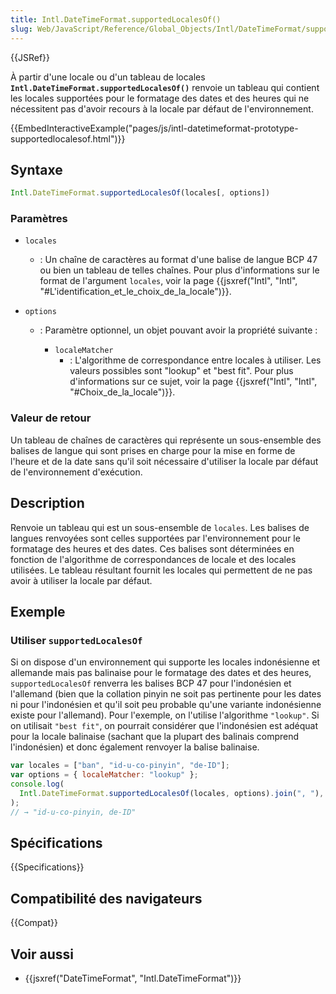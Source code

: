 ```yaml
---
title: Intl.DateTimeFormat.supportedLocalesOf()
slug: Web/JavaScript/Reference/Global_Objects/Intl/DateTimeFormat/supportedLocalesOf
---
```


{{JSRef}}

À partir d'une locale ou d'un tableau de locales **`Intl.DateTimeFormat.supportedLocalesOf()`** renvoie un tableau qui contient les locales supportées pour le formatage des dates et des heures qui ne nécessitent pas d'avoir recours à la locale par défaut de l'environnement.

{{EmbedInteractiveExample("pages/js/intl-datetimeformat-prototype-supportedlocalesof.html")}}

## Syntaxe

```js
Intl.DateTimeFormat.supportedLocalesOf(locales[, options])
```

### Paramètres

- `locales`
  - : Un chaîne de caractères au format d'une balise de langue BCP 47 ou bien un tableau de telles chaînes. Pour plus d'informations sur le format de l'argument `locales`, voir la page {{jsxref("Intl", "Intl", "#L'identification_et_le_choix_de_la_locale")}}.
- `options`

  - : Paramètre optionnel, un objet pouvant avoir la propriété suivante :

    - `localeMatcher`
      - : L'algorithme de correspondance entre locales à utiliser. Les valeurs possibles sont "lookup" et "best fit". Pour plus d'informations sur ce sujet, voir la page {{jsxref("Intl", "Intl", "#Choix_de_la_locale")}}.

### Valeur de retour

Un tableau de chaînes de caractères qui représente un sous-ensemble des balises de langue qui sont prises en charge pour la mise en forme de l'heure et de la date sans qu'il soit nécessaire d'utiliser la locale par défaut de l'environnement d'exécution.

## Description

Renvoie un tableau qui est un sous-ensemble de `locales`. Les balises de langues renvoyées sont celles supportées par l'environnement pour le formatage des heures et des dates. Ces balises sont déterminées en fonction de l'algorithme de correspondances de locale et des locales utilisées. Le tableau résultant fournit les locales qui permettent de ne pas avoir à utiliser la locale par défaut.

## Exemple

### Utiliser `supportedLocalesOf`

Si on dispose d'un environnement qui supporte les locales indonésienne et allemande mais pas balinaise pour le formatage des dates et des heures, `supportedLocalesOf` renverra les balises BCP 47 pour l'indonésien et l'allemand (bien que la collation pinyin ne soit pas pertinente pour les dates ni pour l'indonésien et qu'il soit peu probable qu'une variante indonésienne existe pour l'allemand). Pour l'exemple, on l'utilise l'algorithme `"lookup"`. Si on utilisait `"best fit"`, on pourrait considérer que l'indonésien est adéquat pour la locale balinaise (sachant que la plupart des balinais comprend l'indonésien) et donc également renvoyer la balise balinaise.

```js
var locales = ["ban", "id-u-co-pinyin", "de-ID"];
var options = { localeMatcher: "lookup" };
console.log(
  Intl.DateTimeFormat.supportedLocalesOf(locales, options).join(", "),
);
// → "id-u-co-pinyin, de-ID"
```

## Spécifications

{{Specifications}}

## Compatibilité des navigateurs

{{Compat}}

## Voir aussi

- {{jsxref("DateTimeFormat", "Intl.DateTimeFormat")}}
